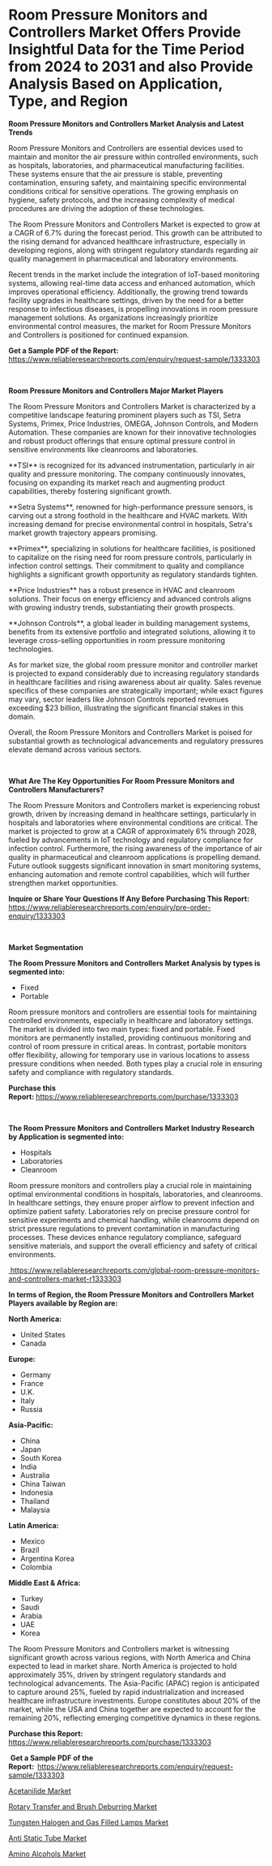 <p><h1>Room Pressure Monitors and Controllers Market Offers Provide Insightful Data for the Time Period from 2024 to 2031 and also Provide Analysis Based on Application, Type, and Region</h1></p><p><strong>Room Pressure Monitors and Controllers Market Analysis and Latest Trends</strong></p>
<p><p>Room Pressure Monitors and Controllers are essential devices used to maintain and monitor the air pressure within controlled environments, such as hospitals, laboratories, and pharmaceutical manufacturing facilities. These systems ensure that the air pressure is stable, preventing contamination, ensuring safety, and maintaining specific environmental conditions critical for sensitive operations. The growing emphasis on hygiene, safety protocols, and the increasing complexity of medical procedures are driving the adoption of these technologies.</p><p>The Room Pressure Monitors and Controllers Market is expected to grow at a CAGR of 6.7% during the forecast period. This growth can be attributed to the rising demand for advanced healthcare infrastructure, especially in developing regions, along with stringent regulatory standards regarding air quality management in pharmaceutical and laboratory environments. </p><p>Recent trends in the market include the integration of IoT-based monitoring systems, allowing real-time data access and enhanced automation, which improves operational efficiency. Additionally, the growing trend towards facility upgrades in healthcare settings, driven by the need for a better response to infectious diseases, is propelling innovations in room pressure management solutions. As organizations increasingly prioritize environmental control measures, the market for Room Pressure Monitors and Controllers is positioned for continued expansion.</p></p>
<p><strong>Get a Sample PDF of the Report:&nbsp;</strong> <a href="https://www.reliableresearchreports.com/enquiry/request-sample/1333303?utm_campaign=37&utm_medium=2&utm_source=Github&utm_content=ia&utm_term=11122024&utm_id=room-pressure-monitors-and-controllers">https://www.reliableresearchreports.com/enquiry/request-sample/1333303</a></p>
<p>&nbsp;</p>
<p><strong>Room Pressure Monitors and Controllers Major Market Players</strong></p>
<p><p>The Room Pressure Monitors and Controllers Market is characterized by a competitive landscape featuring prominent players such as TSI, Setra Systems, Primex, Price Industries, OMEGA, Johnson Controls, and Modern Automation. These companies are known for their innovative technologies and robust product offerings that ensure optimal pressure control in sensitive environments like cleanrooms and laboratories.</p><p>**TSI** is recognized for its advanced instrumentation, particularly in air quality and pressure monitoring. The company continuously innovates, focusing on expanding its market reach and augmenting product capabilities, thereby fostering significant growth.</p><p>**Setra Systems**, renowned for high-performance pressure sensors, is carving out a strong foothold in the healthcare and HVAC markets. With increasing demand for precise environmental control in hospitals, Setra's market growth trajectory appears promising.</p><p>**Primex**, specializing in solutions for healthcare facilities, is positioned to capitalize on the rising need for room pressure controls, particularly in infection control settings. Their commitment to quality and compliance highlights a significant growth opportunity as regulatory standards tighten.</p><p>**Price Industries** has a robust presence in HVAC and cleanroom solutions. Their focus on energy efficiency and advanced controls aligns with growing industry trends, substantiating their growth prospects.</p><p>**Johnson Controls**, a global leader in building management systems, benefits from its extensive portfolio and integrated solutions, allowing it to leverage cross-selling opportunities in room pressure monitoring technologies.</p><p>As for market size, the global room pressure monitor and controller market is projected to expand considerably due to increasing regulatory standards in healthcare facilities and rising awareness about air quality. Sales revenue specifics of these companies are strategically important; while exact figures may vary, sector leaders like Johnson Controls reported revenues exceeding $23 billion, illustrating the significant financial stakes in this domain. </p><p>Overall, the Room Pressure Monitors and Controllers Market is poised for substantial growth as technological advancements and regulatory pressures elevate demand across various sectors.</p></p>
<p>&nbsp;</p>
<p><strong>What Are The Key Opportunities For Room Pressure Monitors and Controllers Manufacturers?</strong></p>
<p><p>The Room Pressure Monitors and Controllers market is experiencing robust growth, driven by increasing demand in healthcare settings, particularly in hospitals and laboratories where environmental conditions are critical. The market is projected to grow at a CAGR of approximately 6% through 2028, fueled by advancements in IoT technology and regulatory compliance for infection control. Furthermore, the rising awareness of the importance of air quality in pharmaceutical and cleanroom applications is propelling demand. Future outlook suggests significant innovation in smart monitoring systems, enhancing automation and remote control capabilities, which will further strengthen market opportunities.</p></p>
<p><strong>Inquire or Share Your Questions If Any Before Purchasing This Report:</strong> <a href="https://www.reliableresearchreports.com/enquiry/pre-order-enquiry/1333303?utm_campaign=37&utm_medium=2&utm_source=Github&utm_content=ia&utm_term=11122024&utm_id=room-pressure-monitors-and-controllers">https://www.reliableresearchreports.com/enquiry/pre-order-enquiry/1333303</a></p>
<p>&nbsp;</p>
<p><strong>Market Segmentation</strong></p>
<p><strong>The Room Pressure Monitors and Controllers Market Analysis by types is segmented into:</strong></p>
<p><ul><li>Fixed</li><li>Portable</li></ul></p>
<p><p>Room pressure monitors and controllers are essential tools for maintaining controlled environments, especially in healthcare and laboratory settings. The market is divided into two main types: fixed and portable. Fixed monitors are permanently installed, providing continuous monitoring and control of room pressure in critical areas. In contrast, portable monitors offer flexibility, allowing for temporary use in various locations to assess pressure conditions when needed. Both types play a crucial role in ensuring safety and compliance with regulatory standards.</p></p>
<p><strong>Purchase this Report:&nbsp;</strong><a href="https://www.reliableresearchreports.com/purchase/1333303?utm_campaign=37&utm_medium=2&utm_source=Github&utm_content=ia&utm_term=11122024&utm_id=room-pressure-monitors-and-controllers">https://www.reliableresearchreports.com/purchase/1333303</a></p>
<p>&nbsp;</p>
<p><strong>The Room Pressure Monitors and Controllers Market Industry Research by Application is segmented into:</strong></p>
<p><ul><li>Hospitals</li><li>Laboratories</li><li>Cleanroom</li></ul></p>
<p><p>Room pressure monitors and controllers play a crucial role in maintaining optimal environmental conditions in hospitals, laboratories, and cleanrooms. In healthcare settings, they ensure proper airflow to prevent infection and optimize patient safety. Laboratories rely on precise pressure control for sensitive experiments and chemical handling, while cleanrooms depend on strict pressure regulations to prevent contamination in manufacturing processes. These devices enhance regulatory compliance, safeguard sensitive materials, and support the overall efficiency and safety of critical environments.</p></p>
<p><a href="https://www.reliableresearchreports.com/global-room-pressure-monitors-and-controllers-market-r1333303?utm_campaign=37&utm_medium=2&utm_source=Github&utm_content=ia&utm_term=11122024&utm_id=room-pressure-monitors-and-controllers">&nbsp;https://www.reliableresearchreports.com/global-room-pressure-monitors-and-controllers-market-r1333303</a></p>
<p><strong>In terms of Region, the Room Pressure Monitors and Controllers Market Players available by Region are:</strong></p>
<p>
    <p> <strong> North America: </strong>
        <ul>
            <li>United States</li>
            <li>Canada</li>
        </ul>
        </p> 
    <p> <strong> Europe: </strong>
        <ul>
            <li>Germany</li>
            <li>France</li>
            <li>U.K.</li>
            <li>Italy</li>
            <li>Russia</li>
        </ul>
        </p> 
    <p> <strong> Asia-Pacific: </strong>
        <ul>
            <li>China</li>
            <li>Japan</li>
            <li>South Korea</li>
            <li>India</li>
            <li>Australia</li>
            <li>China Taiwan</li>
            <li>Indonesia</li>
            <li>Thailand</li>
            <li>Malaysia</li>
        </ul>
        </p> 
    <p> <strong> Latin America: </strong>
        <ul>
            <li>Mexico</li>
            <li>Brazil</li>
            <li>Argentina Korea</li>
            <li>Colombia</li>
        </ul>
        </p> 
    <p> <strong> Middle East & Africa: </strong>
        <ul>
            <li>Turkey</li>
            <li>Saudi</li>
            <li>Arabia</li>
            <li>UAE</li>
            <li>Korea</li>
        </ul>
    </p>
    </p>
<p><p>The Room Pressure Monitors and Controllers market is witnessing significant growth across various regions, with North America and China expected to lead in market share. North America is projected to hold approximately 35%, driven by stringent regulatory standards and technological advancements. The Asia-Pacific (APAC) region is anticipated to capture around 25%, fueled by rapid industrialization and increased healthcare infrastructure investments. Europe constitutes about 20% of the market, while the USA and China together are expected to account for the remaining 20%, reflecting emerging competitive dynamics in these regions.</p></p>
<p><strong>Purchase this Report: </strong><a href="https://www.reliableresearchreports.com/purchase/1333303?utm_campaign=37&utm_medium=2&utm_source=Github&utm_content=ia&utm_term=11122024&utm_id=room-pressure-monitors-and-controllers">https://www.reliableresearchreports.com/purchase/1333303</a></p>
<p>&nbsp;<strong>Get a Sample PDF of the Report:&nbsp;&nbsp;</strong><a href="https://www.reliableresearchreports.com/enquiry/request-sample/1333303?utm_campaign=37&utm_medium=2&utm_source=Github&utm_content=ia&utm_term=11122024&utm_id=room-pressure-monitors-and-controllers">https://www.reliableresearchreports.com/enquiry/request-sample/1333303</a></p>
<p><strong></strong></p>
<p><p><a href="https://www.linkedin.com/pulse/acetanilide-market-size-growth-drivers-global-revenue-competitive-exmdc?utm_campaign=37&utm_medium=2&utm_source=Github&utm_content=ia&utm_term=11122024&utm_id=room-pressure-monitors-and-controllers">Acetanilide Market</a></p><p><a href="https://github.com/DianaWilson796/Market-Research-Report-List-1/blob/main/rotary-transfer-and-brush-deburring-market.md?utm_campaign=37&utm_medium=2&utm_source=Github&utm_content=ia&utm_term=11122024&utm_id=room-pressure-monitors-and-controllers">Rotary Transfer and Brush Deburring Market</a></p><p><a href="https://github.com/luisem4tmccuan/Market-Research-Report-List-1/blob/main/tungsten-halogen-and-gas-filled-lamps-market.md?utm_campaign=37&utm_medium=2&utm_source=Github&utm_content=ia&utm_term=11122024&utm_id=room-pressure-monitors-and-controllers">Tungsten Halogen and Gas Filled Lamps Market</a></p><p><a href="https://www.linkedin.com/pulse/study-onthe-value-market-segmentation-share-analysis-wfybc?utm_campaign=37&utm_medium=2&utm_source=Github&utm_content=ia&utm_term=11122024&utm_id=room-pressure-monitors-and-controllers">Anti Static Tube Market</a></p><p><a href="https://www.linkedin.com/pulse/in-depth-analysis-size-researchive-6stxe?utm_campaign=37&utm_medium=2&utm_source=Github&utm_content=ia&utm_term=11122024&utm_id=room-pressure-monitors-and-controllers">Amino Alcohols Market</a></p></p>